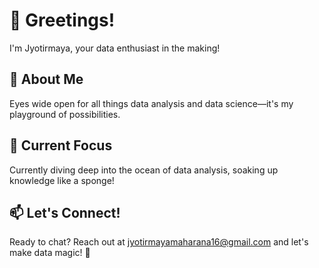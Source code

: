 # 👋 Greetings!
I'm Jyotirmaya, your data enthusiast in the making!

## 👀 About Me
Eyes wide open for all things data analysis and data science—it's my playground of possibilities.

## 🌱 Current Focus
Currently diving deep into the ocean of data analysis, soaking up knowledge like a sponge!

## 📫 Let's Connect!
Ready to chat? Reach out at [jyotirmayamaharana16@gmail.com](mailto:jyotirmayamaharana16@gmail.com) and let's make data magic! 🚀
